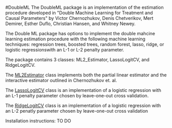 #DoubleML
The DoubleML package is an implementation of the estimation procedure developed in "Double Machine 
Learning for Treatment and Causal Parameters" by Victor Chernozhukov, Denis Chetverikov, Mert Demirer,
Esther Duflo, Christian Hansen, and Whitney Newey. 

The Double ML package has options to implement the double mahcine learning estimation procedure with
the following machine learning techniques: regression trees, boosted trees, random forest, lasso,
ridge, or logistic regressionswith an L-1 or L-2 penalty parameter.

The package contains 3 classes: ML2_Estimator, LassoLogitCV, and RidgeLogitCV.

The [ML2Estimator](https://github.com/kquist/DoubleML-Python/blob/master/ML2Estimator_documentation.md "ML2Estimator Documentation") class implements both the partial linear estimator and the interactive estimator outlined in Chernozhukov et. al.

The [LassoLogitCV](https://github.com/kquist/DoubleML-Python/blob/master/LassoLogitCV_documentation.md "LassoLogitCV Documentation") class is an implementation of a logistic regression with an L-1 penalty parameter chosen by leave-one-out cross validation. 

The [RidgeLogitCV](https://github.com/kquist/DoubleML-Python/blob/master/RidgeLogitCV_documentation.md "RidgeLogitCV Documentation") class is an implementation of a logistic regression with an L-2 penatly parameter chosen by leave-one-out cross validation

Installation instructions:
  TO DO
